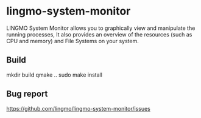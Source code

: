 # lingmo-system-monitor
LINGMO System Monitor allows you to graphically view and manipulate the
running processes, It also provides an overview of the resources
(such as CPU and memory) and File Systems on your system.

## Build
mkdir build
qmake .. 
sudo make install

## Bug report
https://github.com/lingmo/lingmo-system-monitor/issues
